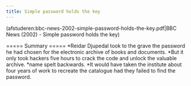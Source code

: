 ```yaml
---
title: Simple password holds the key
---
```

(afstuderen:bbc-news-2002-simple-password-holds-the-key.pdf|BBC News (2002) - Simple password holds the key)

===== Summary =====
*Reidar Djupedal took to the grave the password he had chosen for the electronic archive of books and documents.
*But it only took hackers five hours to crack the code and unlock the valuable archive.
*name spelt backwards.
*It would have taken the institute about four years of work to recreate the catalogue had they failed to find the password.
